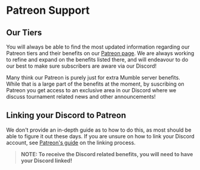 # Patreon Support

## Our Tiers

You will always be able to find the most updated information regarding our Patreon tiers and their benefits on our [Patreon page](https://patreon.com/RSLTF/). We are always working to refine and expand on the benefits listed there, and will endeavour to do our best to make sure subscribers are aware via our Discord!

Many think our Patreon is purely just for extra Mumble server benefits. While that is a large part of the benefits at the moment, by suscribing on Patreon you get access to an exclusive area in our Discord where we discuss tournament related news and other announcements!

## Linking your Discord to Patreon

We don't provide an in-depth guide as to how to do this, as most should be able to figure it out these days. If you are unsure on how to link your Discord account, see [Patreon's guide](https://support.patreon.com/hc/en-us/articles/212052266-Get-my-Discord-role#h_1301252a-027a-4f1c-bb3a-7b41d6d68a3b) on the linking process.

> **NOTE: To receive the Discord related benefits, you will need to have your Discord linked!**
